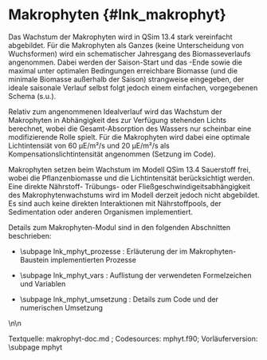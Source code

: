 Makrophyten {#lnk_makrophyt}
================

Das Wachstum der Makrophyten wird in QSim 13.4 stark vereinfacht abgebildet. 
Für die Makrophyten als Ganzes (keine Unterscheidung von Wuchsformen) wird ein 
schematischer Jahresgang des Biomasseverlaufs angenommen. Dabei werden der 
Saison-Start und das -Ende sowie die maximal unter optimalen Bedingungen 
erreichbare Biomasse (und die minimale Biomasse außerhalb der Saison) strangweise 
eingegeben, der ideale saisonale Verlauf selbst folgt jedoch einem einfachen, 
vorgegebenen Schema (s.u.).

Relativ zum angenommenen Idealverlauf wird das Wachstum der Makrophyten in 
Abhängigkeit des zur Verfügung stehenden Lichts berechnet, wobei die 
Gesamt-Absorption des Wassers nur scheinbar eine modifizierende Rolle spielt. Für 
die Makrophyten wird dabei eine optimale Lichtintensiät von 60 µE/m²/s und 20 
µE/m²/s als Kompensationslichtintensität angenommen (Setzung im Code).

Makrophyten setzen beim Wachstum im Modell QSim 13.4 Sauerstoff frei, wobei die 
Pflanzenbiomasse und die Lichtintensität berücksichtigt werden. Eine direkte 
Nährstoff- Trübungs- oder Fließgeschwindigeitsabhängigkeit des Makrophytenwachstums 
wird im Modell derzeit jedoch nicht abgebildet. Es sind auch keine direkten 
Interaktionen mit Nährstoffpools, der Sedimentation oder anderen Organismen 
implementiert. 


Details zum Makrophyten-Modul sind in den folgenden Abschnitten beschrieben:

- \subpage lnk_mphyt_prozesse : Erläuterung der im Makrophyten-Baustein 
implementierten Prozesse 

- \subpage lnk_mphyt_vars : Auflistung der verwendeten Formelzeichen und Variablen 

- \subpage lnk_mphyt_umsetzung : Details zum Code und der numerischen Umsetzung 

\n\n

Textquelle: makrophyt-doc.md ; Codesources: mphyt.f90; Vorläuferversion: \subpage mphyt
